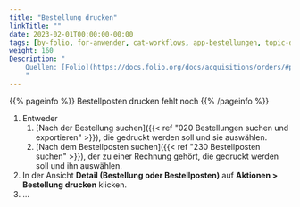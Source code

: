 ```yaml
---
title: "Bestellung drucken"
linkTitle: ""
date: 2023-02-01T00:00:00-00:00
tags: [by-folio, for-anwender, cat-workflows, app-bestellungen, topic-drucken, meta-gemeldet_docsfolioorg]
weight: 160
Description: "
    Quellen: [Folio](https://docs.folio.org/docs/acquisitions/orders/#printing-an-order ) <!-- & [GBV](https://info.gebev.de/display/FOLIOGBVEXTERN/Folio:+Bestellung+drucken) -->
    "
---
```


{{% pageinfo %}}
Bestellposten drucken fehlt noch
{{% /pageinfo %}}

1.  Entweder
    1.  [Nach der Bestellung suchen]({{< ref "020 Bestellungen suchen und exportieren" >}}), die gedruckt werden soll und sie auswählen.
    2.  [Nach dem Bestellposten suchen]({{< ref "230 Bestellposten suchen" >}}), der zu einer Rechnung gehört, die gedruckt werden soll und ihn auswählen.
2.  In der Ansicht **Detail (Bestellung oder Bestellposten)** auf **Aktionen > Bestellung drucken** klicken.
3.  ...
